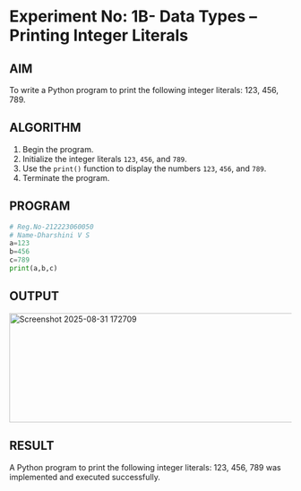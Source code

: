 # Experiment No: 1B- Data Types – Printing Integer Literals

## AIM  
To write a Python program to print the following integer literals: 123, 456, 789.

## ALGORITHM  
1. Begin the program.  
2. Initialize the integer literals `123`, `456`, and `789`.  
3. Use the `print()` function to display the numbers `123`, `456`, and `789`.  
4. Terminate the program.

## PROGRAM
```python
# Reg.No-212223060050
# Name-Dharshini V S
a=123
b=456
c=789
print(a,b,c)
```
## OUTPUT
<img width="943" height="195" alt="Screenshot 2025-08-31 172709" src="https://github.com/user-attachments/assets/d6acec1a-21f5-435e-83d9-3abdd829cb75" />

## RESULT
A Python program to print the following integer literals: 123, 456, 789 was implemented and executed successfully.
